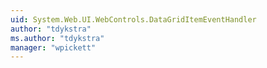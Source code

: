 ```yaml
---
uid: System.Web.UI.WebControls.DataGridItemEventHandler
author: "tdykstra"
ms.author: "tdykstra"
manager: "wpickett"
---
```

